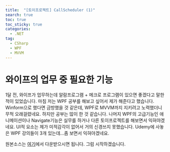 ```yaml
---
title:  "[토이프로젝트] CallScheduler (1)"
search: true
toc: true
toc_sticky: true
categories: 
  - .NET
tag:
  - CSharp
  - WPF
  - MVVM
---
```


# 와이프의 업무 중 필요한 기능
1달 전, 와이프가 업무하는데 알람프로그램 + 메크로 프로그램이 있으면 좋겠다고 말한적이 있었습니다.
마침 저는 WPF 공부를 해보고 싶어서 제가 해준다고 했습니다.
Winform으로 했다면 금방했을 것 같은데, WPF로 MVVM까지 지키려고 노력했더니 무척 오래걸렸네요.
하지만 공부는 많이 한 것 같습니다.
나머지 WPF의 고급기능인 애니메이션이나 Navigate기능은 실무를 하거나 다른 토이프로젝트를 해보면서 익혀야겠네요.
UI적 요소는 제가 미적감각이 없어서 거의 신경쓰지 못했습니다. Udemy에 사놓은 WPF 강의들이 3개 있는데...좀 보면서 익혀야겠네요.

원본소스는 [여기](https://github.com/christian289/CallScheduler)에서 다운받으시면 됩니다.
그럼 시작하겠습니다.